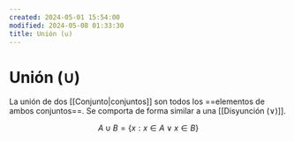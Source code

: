 ```yaml
---
created: 2024-05-01 15:54:00
modified: 2024-05-08 01:33:30
title: Unión (∪)
---
```


# Unión (∪)

La unión de dos [[Conjunto|conjuntos]] son todos los ==elementos de ambos conjuntos==. Se comporta de forma similar a una [[Disyunción (∨)]].

$$
A \cup B = \{x: x \in A \lor x \in B\}
$$
